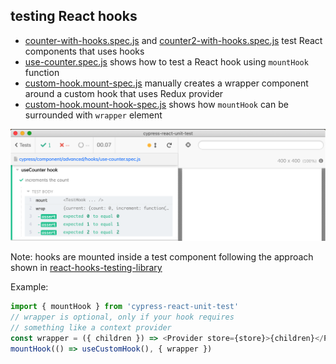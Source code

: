 ## testing React hooks

- [counter-with-hooks.spec.js](counter-with-hooks.spec.js) and [counter2-with-hooks.spec.js](counter2-with-hooks.spec.js) test React components that uses hooks
- [use-counter.spec.js](use-counter.spec.js) shows how to test a React hook using `mountHook` function
- [custom-hook.mount-spec.js](custom-hook.mount-spec.js) manually creates a wrapper component around a custom hook that uses Redux provider
- [custom-hook.mount-hook-spec.js](custom-hook.mount-hook-spec.js) shows how `mountHook` can be surrounded with `wrapper` element

![Hook test](images/hook.png)

Note: hooks are mounted inside a test component following the approach shown in [react-hooks-testing-library](https://github.com/testing-library/react-hooks-testing-library/blob/master/src/pure.js)

Example:

```js
import { mountHook } from 'cypress-react-unit-test'
// wrapper is optional, only if your hook requires
// something like a context provider
const wrapper = ({ children }) => <Provider store={store}>{children}</Provider>
mountHook(() => useCustomHook(), { wrapper })
```
